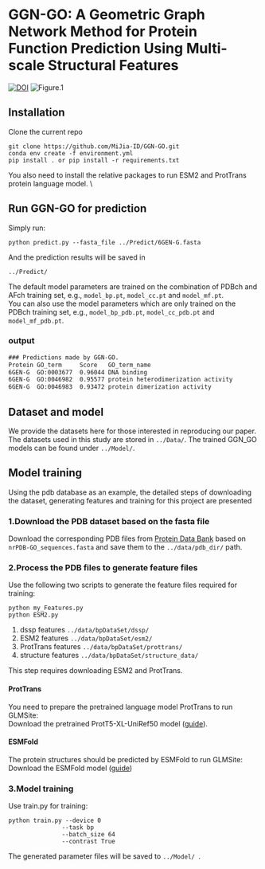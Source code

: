 # GGN-GO: A Geometric Graph Network Method for Protein Function Prediction Using Multi-scale Structural Features

[![DOI](https://zenodo.org/badge/818847334.svg)](https://zenodo.org/doi/10.5281/zenodo.13768952)
![Figure.1](./Model/fig1.jpg)
## Installation

Clone the current repo

    git clone https://github.com/MiJia-ID/GGN-GO.git
    conda env create -f environment.yml
    pip install . or pip install -r requirements.txt

You also need to install the relative packages to run ESM2 and ProtTrans protein language model. \


## Run GGN-GO for prediction
Simply run:  
```
python predict.py --fasta_file ../Predict/6GEN-G.fasta
```
And the prediction results will be saved in  
```
../Predict/
```
The default model parameters are trained on the combination of PDBch and AFch training set, e.g., `model_bp.pt`, `model_cc.pt` and `model_mf.pt`.\
You can also use the model parameters which are only trained on the PDBch training set, e.g., `model_bp_pdb.pt`, `model_cc_pdb.pt` and `model_mf_pdb.pt`.

### output
```txt
### Predictions made by GGN-GO.			
Protein	GO_term	    Score	GO_term_name
6GEN-G	GO:0003677	0.96044	DNA binding
6GEN-G	GO:0046982	0.95577	protein heterodimerization activity
6GEN-G	GO:0046983	0.93472	protein dimerization activity
```

## Dataset and model
We provide the datasets here for those interested in reproducing our paper. The datasets used in this study are stored in ```../Data/```.
The trained GGN_GO models can be found under ```../Model/```.

## Model training
Using the pdb database as an example, the detailed steps of downloading the dataset, generating features and training for this project are presented

### 1.Download the PDB dataset based on the fasta file
Download the corresponding PDB files from [Protein Data Bank](http://www.rcsb.org/pdb/files/) based on `nrPDB-GO_sequences.fasta` and save them to the ```../data/pdb_dir/``` path.

### 2.Process the PDB files to generate feature files
Use the following two scripts to generate the feature files required for training:
```
python my_Features.py
python ESM2.py
```
1. dssp features ```../data/bpDataSet/dssp/```
2. ESM2 features ```../data/bpDataSet/esm2/```
3. ProtTrans features ```../data/bpDataSet/prottrans/```
4. structure features ```../data/bpDataSet/structure_data/```

This step requires downloading ESM2 and ProtTrans.
#### ProtTrans
You need to prepare the pretrained language model ProtTrans to run GLMSite:  
Download the pretrained ProtT5-XL-UniRef50 model ([guide](https://github.com/agemagician/ProtTrans)).  
#### ESMFold
The protein structures should be predicted by ESMFold to run GLMSite:  
Download the ESMFold model ([guide](https://github.com/facebookresearch/esm))


### 3.Model training
Use train.py for training:
 ```
python train.py --device 0
                --task bp 
                --batch_size 64 
                --contrast True
 ```
The generated parameter files will be saved to  ```../Model/ ```.




